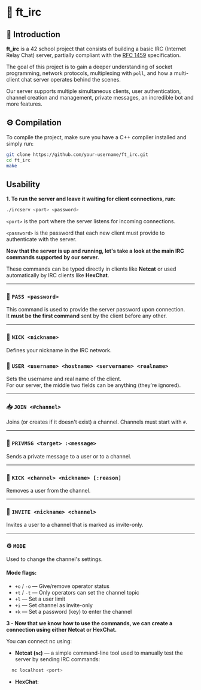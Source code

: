 # 📡 ft_irc

## 📝 Introduction

**ft_irc** is a 42 school project that consists of building a basic IRC (Internet Relay Chat) server, partially compliant with the [RFC 1459](https://datatracker.ietf.org/doc/html/rfc1459) specification.

The goal of this project is to gain a deeper understanding of socket programming, network protocols, multiplexing with `poll`, and how a multi-client chat server operates behind the scenes.

Our server supports multiple simultaneous clients, user authentication, channel creation and management, private messages, an incredible bot and more features.

## ⚙️ Compilation

To compile the project, make sure you have a C++ compiler installed and simply run:

```bash
git clone https://github.com/your-username/ft_irc.git
cd ft_irc
make
```
## Usability

**1. To run the server and leave it waiting for client connections, run:**
```bash
./ircserv <port> <password>
```

```<port>``` is the port where the server listens for incoming connections.

```<password>``` is the password that each new client must provide to authenticate with the server.

**Now that the server is up and running, let's take a look at the main IRC commands supported by our server.**

These commands can be typed directly in clients like **Netcat** or used automatically by IRC clients like **HexChat**.

---

### 🔐 `PASS <password>`

This command is used to provide the server password upon connection.  
It **must be the first command** sent by the client before any other.

---

### 🧑 `NICK <nickname>`

Defines your nickname in the IRC network.


### 👤 `USER <username> <hostname> <servername> <realname>`

Sets the username and real name of the client.  
For our server, the middle two fields can be anything (they're ignored).

---

### 📥 `JOIN <#channel>`

Joins (or creates if it doesn't exist) a channel. Channels must start with `#`.

---

### 📩 `PRIVMSG <target> :<message>`

Sends a private message to a user or to a channel.

---

### 🚪 `KICK <channel> <nickname> [:reason]`

Removes a user from the channel.

---

### 📩 `INVITE <nickname> <channel>`

Invites a user to a channel that is marked as invite-only.

---

### ⚙️ `MODE`

Used to change the channel's settings.

#### Mode flags:

- `+o` / `-o` — Give/remove operator status
- `+t` / `-t` — Only operators can set the channel topic
- `+l` — Set a user limit
- `+i` — Set channel as invite-only
- `+k` — Set a password (key) to enter the channel

**3 - Now that we know how to use the commands, we can create a connection using either Netcat or HexChat.**

You can connect nc using:

- **Netcat (`nc`)** — a simple command-line tool used to manually test the server by sending IRC commands:

```bash
  nc localhost <port>
```

- **HexChat**:

